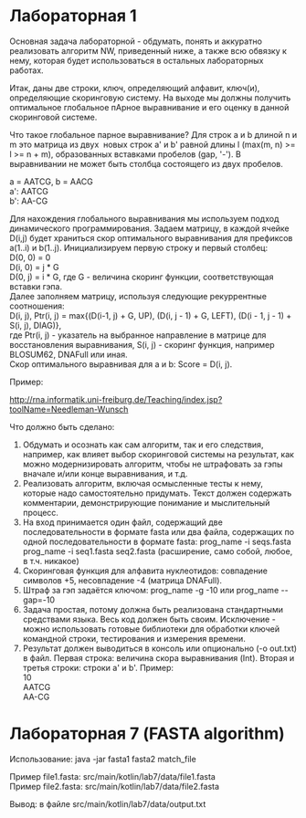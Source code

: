# Лабораторная 1

Основная задача лабораторной - обдумать, понять и аккуратно реализовать алгоритм NW, приведенный ниже, а также всю обвязку к нему, которая будет использоваться в остальных лабораторных работах.

Итак, даны две строки, ключ, определяющий алфавит, ключ(и), определяющие скоринговую систему. На выходе мы должны получить оптимальное глобальное пАрное выравнивание и его оценку в данной скоринговой системе.

Что такое глобальное парное выравнивание?
Для строк a и b длиной n и m это матрица из двух  новых строк a' и b' равной длины l (max(m, n) >= l >= n + m), образованных вставками пробелов (gap, '-'). В выравнивании не может быть столбца состоящего из двух пробелов.

a = AATCG, b = AACG  
a': AATCG  
b': AA-CG  

Для нахождения глобального выравнивания мы используем подход динамического программирования.
Задаем матрицу, в каждой ячейке D(i,j) будет храниться скор оптимального выравнивания для префиксов a(1..i) и b(1..j).
Инициализируем первую строку и первый столбец:  
D(0, 0) = 0  
D(i, 0) = j * G  
D(0, j) = i * G, где G - величина скоринг функции, соответствующая вставки гэпа.  
Далее заполняем матрицу, используя следующие рекуррентные соотношения:  
D(i, j), Ptr(i, j) = max{(D(i-1, j) + G, UP), (D(i, j - 1) + G, LEFT), (D(i - 1, j - 1) + S(i, j), DIAG)},  
где Ptr(i, j) - указатель на выбранное направление в матрице для восстановления выравнивания,
S(i, j) - скоринг функция, например BLOSUM62, DNAFull или иная.  
Скор оптимального выравнивая для a и b: Score = D(i, j).

Пример:

http://rna.informatik.uni-freiburg.de/Teaching/index.jsp?toolName=Needleman-Wunsch


Что должно быть сделано:
1. Обдумать и осознать как сам алгоритм, так и его следствия, например, как влияет выбор скоринговой системы на результат, как можно модернизировать алгоритм, чтобы не штрафовать за гэпы вначале и/или конце выравнивания, и т.д.
2. Реализовать алгоритм, включая осмысленные тесты к нему, которые надо самостоятельно придумать. Текст должен содержать комментарии, демонстрирующие понимание и мыслительный процесс.
3. На вход принимается один файл, содержащий две последовательности в формате fasta или два файла, содержащих по одной последовательности в формате fasta:
prog_name -i seqs.fasta
prog_name -i seq1.fasta seq2.fasta (расширение, само собой, любое, в т.ч. никакое)
4. Скоринговая функция для алфавита нуклеотидов: совпадение символов +5, несовпадение -4 (матрица DNAFull).
5. Штраф за гэп задаётся ключом:
prog_name -g -10 или
prog_name --gap=-10
6. Задача простая, потому должна быть реализована стандартными средствами языка. Весь код должен быть своим. Исключение - можно использовать готовые библиотеки для обработки ключей командной строки, тестирования и измерения времени.
7. Результат должен выводиться в консоль или опционально (-o out.txt) в файл. Первая строка: величина скора выравнивания (Int). Вторая и третья строки: строки a' и b'.
Пример:  
10  
AATCG  
AA-CG  


# Лабораторная 7 (FASTA algorithm)

Использование: java -jar fasta1 fasta2 match_file

Пример file1.fasta: src/main/kotlin/lab7/data/file1.fasta  
Пример file2.fasta: src/main/kotlin/lab7/data/file2.fasta

Вывод: в файле src/main/kotlin/lab7/data/output.txt

